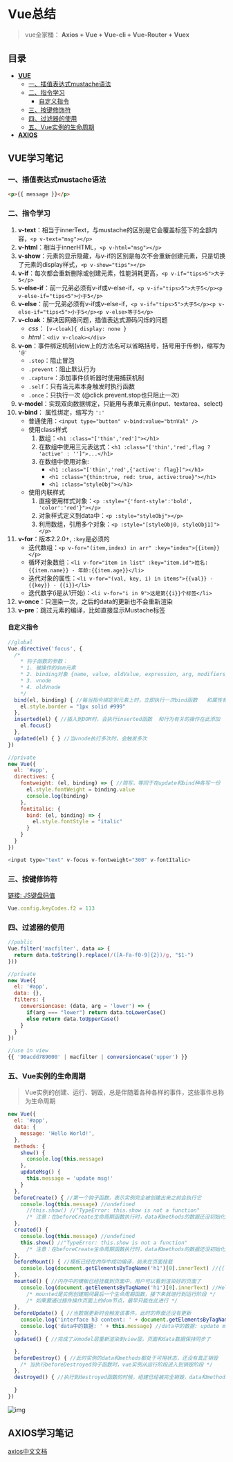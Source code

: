# Vue总结

> vue全家桶： **Axios + Vue + Vue-cli + Vue-Router + Vuex**

## 目录

- **[VUE](#VUE学习笔记)**
  - [一、插值表达式mustache语法](#一、插值表达式mustache语法)
  - [二、指令学习](#二、指令学习)
    - [自定义指令](#自定义指令)
  - [三、按键修饰符](#三、按键修饰符)
  - [四、过滤器的使用](#四、过滤器的使用)
  - [五、Vue实例的生命周期](#五、Vue实例的生命周期)
- **[AXIOS](#AXIOS学习笔记)**

## VUE学习笔记

### 一、插值表达式mustache语法

```html
<p>{{ message }}</p>
```

### 二、指令学习

1. **v-text**：相当于innerText，与mustache的区别是它会覆盖标签下的全部内容，`<p v-text="msg"></p>`
2. **v-html**：相当于innerHTML，`<p v-html="msg"></p>`
3. **v-show**：元素的显示隐藏，与v-if的区别是每次不会重新创建元素，只是切换了元素的display样式，`<p v-show="tips"></p>`
4. **v-if**：每次都会重新删除或创建元素，性能消耗更高，`<p v-if="tips>5">大于5</p>`
5. **v-else-if**：前一兄弟必须有v-if或v-else-if，`<p v-if="tips>5">大于5</p><p v-else-if="tips<5">小于5</p>`
6. **v-else**：前一兄弟必须有v-if或v-else-if，`<p v-if="tips>5">大于5</p><p v-else-if="tips<5">小于5</p><p v-else>等于5</p>`
7. **v-cloak**：解决因网络问题，插值表达式源码闪烁的问题
   - _css_： `[v-cloak]{ display: none }`
   - _html_：`<div v-cloak></div>`
8. **v-on**：事件绑定机制(view上的方法名可以省略括号，括号用于传参)，缩写为 `'@'`
    - `.stop`：阻止冒泡
    - `.prevent`：阻止默认行为
    - `.capture`：添加事件侦听器时使用捕获机制
    - `.self`：只有当元素本身触发时执行函数
    - `.once`：只执行一次 (@click.prevent.stop也只阻止一次)
9. **v-model**：实现双向数据绑定，只能用与表单元素(input、textarea、select)
10. **v-bind**： 属性绑定，缩写为 `':'`
    - 普通使用：`<input type="button" v-bind:value="btnVal" />`
    - 使用class样式
      1. 数组：`<h1 :class="['thin','red']"></h1>`
      2. 在数组中使用三元表达式：`<h1 :class="['thin','red',flag ? 'active' : '']">...</h1>`
      3. 在数组中使用对象:
          - `<h1 :class="['thin','red',{'active': flag}]"></h1>`
          - `<h1 :class="{thin:true, red: true, active:true}"></h1>`
          - `<h1 :class="styleObj"></h1>`
    - 使用内联样式
      1. 直接使用样式对象：`<p :style="{'font-style':'bold', 'color':'red'}"></p>`
      2. 对象样式定义到data中：`<p :style="styleObj"></p>`
      3. 利用数组，引用多个对象：`<p :style="[styleObj0, styleObj1]"></p>`
11. **v-for**：版本2.2.0+, `:key`是必须的
    - 迭代数组：`<p v-for="(item,index) in arr" :key="index">{{item}}</p>`
    - 循环对象数组：`<li v-for="item in list" :key="item.id">姓名:{{item.name}} - 年龄:{{item.age}}</li>`
    - 迭代对象的属性：`<li v-for="(val, key, i) in items">{{val}} - {{key}} - {{i}}</li>`
    - 迭代数字(i是从1开始)：`<li v-for="i in 9">这是第{{i}}个标签</li>`
12. **v-once**：只渲染一次，之后的data的更新也不会重新渲染
13. **v-pre**：跳过元素的编译，比如直接显示Mustache标签

#### 自定义指令

```js
//global
Vue.directive('focus', {
  /*
    * 钩子函数的参数：
    * 1. 被操作的dom元素
    * 2. binding对象 {name, value, oldValue, expression, arg, modifiers}
    * 3. vnode
    * 4. oldVnode
    */
  bind(el, binding) { //每当指令绑定到元素上时，立即执行一次bind函数   和属性有关的操作在此添加
    el.style.border = "1px solid #999"
  },
  inserted(el) { //插入到DOM时，会执行inserted函数  和行为有关的操作在此添加
    el.focus()
  },
  updated(el) { } //当vnode执行多次时，会触发多次
})

//private
new Vue({
  el: '#app',
  directives: {
    fontweight: (el, binding) => { //简写，等同于在update和bind种各写一份
      el.style.fontWeight = binding.value
      console.log(binding)
    },
    fontitalic: {
      bind: (el, binding) => {
        el.style.fontStyle = "italic"
      }
    }
  }
})

<input type="text" v-focus v-fontweight="300" v-fontItalic>
```

### 三、按键修饰符

[链接: JS键盘码值](https://blog.csdn.net/gao_xu_520/article/details/80538334)

```js
Vue.config.keyCodes.f2 = 113
```

### 四、过滤器的使用

```js
//public
Vue.filter('macfilter', data => {
  return data.toString().replace(/([A-Fa-f0-9]{2})/g, "$1-")
}))

//private
new Vue({
  el: '#app',
  data: {},
  filters: {
    conversioncase: (data, arg = 'lower') => {
      if(arg === "lower") return data.toLowerCase()
      else return data.toUpperCase()
    }
  }
})

//use in view
{{ '90acdd789000' | macfilter | conversioncase('upper') }}
```

### 五、Vue实例的生命周期

> Vue实例的创建、运行、销毁，总是伴随着各种各样的事件，这些事件总称为生命周期

```js
new Vue({
  el: '#app',
  data: {
    message: 'Hello World!',
  },
  methods: {
    show() {
      console.log(this.message)
    },
    updateMsg() {
      this.message = 'update msg!'
    }
  },
  beforeCreate() { //第一个钩子函数，表示实例完全被创建出来之前会执行它
    console.log(this.message) //undefined
      //this.show() //"TypeError: this.show is not a function"
      /* 注意：在beforeCreate生命周期函数执行时，data和methods的数据还没初始化好 */
  },
  created() {
    console.log(this.message) //undefined
    this.show() //"TypeError: this.show is not a function"
      /* 注意：在beforeCreate生命周期函数执行时，data和methods的数据还没初始化好, 此时还没创建el */
  },
  beforeMount() { //模板已经在内存中成功编译，尚未在页面挂载
    console.log(document.getElementsByTagName('h1')[0].innerText) //{{ message }}
  },
  mounted() { //内存中的模板已经挂载到页面中，用户可以看到渲染好的页面了
    console.log(document.getElementsByTagName('h1')[0].innerText) //Hello World!
      /* mounted是实例创建期间最后一个生命周期函数，接下来就进行到运行阶段 */
      /* 如果要通过插件操作页面上的dom节点，最早只能在此进行 */
  },
  beforeUpdate() { //当数据更新时会触发该事件，此时的界面还没有更新
    console.log('interface h3 content: ' + document.getElementsByTagName('h1')[0].innerText) //interface h3 content: Hello World!
    console.log('data中的数据: ' + this.message) //data中的数据: update msg!
  },
  updated() { //完成了从model层重新渲染到view层，页面和data数据保持同步了

  },
  beforeDestroy() { //此时实例的data和methods都处于可用状态，还没有真正销毁 
    /* 当执行beforeDestroyed钩子函数时，vue实例从运行阶段进入到销毁阶段 */
  },
  destroyed() { //执行到destroyed函数的时候，组建已经被完全销毁，data和methods都不可用了
  
  }
})
```

![img](./vue/vue-ITcast/assets/lifecycle.png)

## AXIOS学习笔记

[axios中文文档](http://www.axios-js.com/zh-cn/docs/index.html)